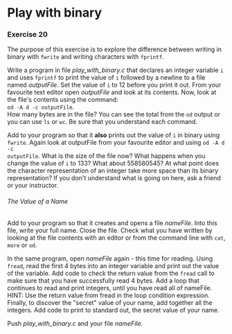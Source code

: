 # Play with binary
### Exercise 20

The purpose of this exercise is to explore the difference between writing in binary with <code>fwrite</code> and writing characters with <code>fprintf</code>.

Write a program in file <em>play_with_binary.c</em> that declares an integer variable <code>i</code> and uses <code>fprintf</code> to print the value of <code>i</code> followed by a newline to a file named <em>outputFile</em>. Set the value of <code>i</code> to 12 before you print it out. From your favourite text editor open <em>outputFile</em> and look at its contents. Now, look at the file's contents using the command:<br> <code>od -A d -c outputFile</code>. <br>How many bytes are in the file? You can see the total from the <code>od</code> output or you can use <code>ls</code> or <code>wc</code>. Be sure that you understand each command.

Add to your program so that it <b>also</b> prints out the value of <code>i</code> in binary using <code>fwrite</code>. Again look at outputFile from your favourite editor and using <code>od -A d -c outputFile</code>. What is the size of the file now? What happens when you change the value of <code>i</code> to 133? What about 558580545? At what point does the character representation of an integer take more space than its binary representation? If you don't understand what is going on here, ask a friend or your instructor.

###### The Value of a Name
Add to your program so that it creates and opens a file <em>nameFile</em>. Into this file, write your full name. Close the file. Check what you have written by looking at the file contents with an editor or from the command line with <code>cat</code>, <code>more</code> or <code>od</code>.

In the same program, open <em>nameFile</em> again - this time for reading. Using <code>fread</code>, read the first 4 bytes into an integer variable and print out the value of the variable. Add code to check the return value from the <code>fread</code> call to make sure that you have successfully read 4 bytes. Add a loop that continues to read and print integers, until you have read all of nameFile. <br>HINT: Use the return value from fread in the loop condition expression. Finally, to discover the "secret" value of your name, add together all the integers. Add code to print to standard out, the secret value of your name.

Push <em>play_with_binary.c</em> and your file <em>nameFile</em>.


